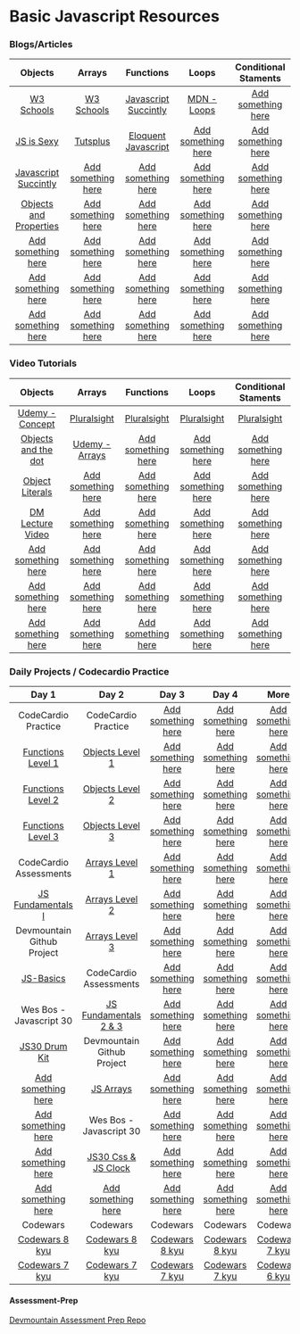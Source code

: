# Basic Javascript Resources
<!--
| <a href="#">Add something here</a>                       | <a href="#">Add something here</a>                    | <a href="#">Add something here</a>                    | <a href="#">Add something here</a>                    | <a href="#">Add something here</a>                    |
| <a href="#">Add something here</a>                       | <a href="#">Add something here</a>                    | <a href="#">Add something here</a>                    | <a href="#">Add something here</a>                    | <a href="#">Add something here</a>                    |
| <a href="#">Add something here</a>                       | <a href="#">Add something here</a>                    | <a href="#">Add something here</a>                    | <a href="#">Add something here</a>                    | <a href="#">Add something here</a>                    |
-->
### Blogs/Articles
|                     Objects                                |                         Arrays                 |               Functions                                  |                 Loops                                 |                Conditional Staments                   |
|                  :-----------:                             |                     :-----------:              |             :-----------:                                |             :-----------:                             |                   :-----------:                       |
| <a href="https://goo.gl/5jPiQF">W3 Schools</a>             | <a href="https://goo.gl/FFpO4J">W3 Schools</a> | <a href="https://goo.gl/ehcMuX">Javascript Succintly</a> | <a href="https://goo.gl/EYrjpG">MDN - Loops</a>       | <a href="#">Add something here</a>                    | 
| <a href="https://goo.gl/CqGbrU">JS is Sexy</a>             | <a href="https://goo.gl/OvLh9Z">Tutsplus</a>   | <a href="https://goo.gl/9wFHRv">Eloquent Javascript</a>  | <a href="#">Add something here</a>                    | <a href="#">Add something here</a>                    |
| <a href="https://goo.gl/An1zI2">Javascript Succintly</a>   | <a href="#">Add something here</a>             | <a href="#">Add something here</a>                       | <a href="#">Add something here</a>                    | <a href="#">Add something here</a>                    |
| <a href="https://goo.gl/iJg3gt">Objects and Properties</a> | <a href="#">Add something here</a>             | <a href="#">Add something here</a>                       | <a href="#">Add something here</a>                    | <a href="#">Add something here</a>                    |
| <a href="#">Add something here</a>                         | <a href="#">Add something here</a>             | <a href="#">Add something here</a>                       | <a href="#">Add something here</a>                    | <a href="#">Add something here</a>                    |
| <a href="#">Add something here</a>                         | <a href="#">Add something here</a>             | <a href="#">Add something here</a>                       | <a href="#">Add something here</a>                    | <a href="#">Add something here</a>                    |
| <a href="#">Add something here</a>                         | <a href="#">Add something here</a>             | <a href="#">Add something here</a>                       | <a href="#">Add something here</a>                    | <a href="#">Add something here</a>                    |


### Video Tutorials
|                     Objects                             |                         Arrays                        |               Functions                               |                 Loops                                 |                Conditional Staments                   |
|                  :-----------:                          |                     :-----------:                     |             :-----------:                             |             :-----------:                             |                   :-----------:                       |
| <a href="https://goo.gl/6zDVBt">Udemy - Concept</a>     | <a href="https://goo.gl/JkzM9D">Pluralsight</a>       | <a href="https://goo.gl/b0CzDk">Pluralsight</a>       | <a href="https://goo.gl/NLyb4l">Pluralsight</a>       | <a href="https://goo.gl/Kw48Jy">Pluralsight</a>       |
| <a href="https://goo.gl/W0YFl0">Objects and the dot</a> | <a href="https://goo.gl/Q29rgt">Udemy - Arrays</a>    | <a href="#">Add something here</a>                    | <a href="#">Add something here</a>                    | <a href="#">Add something here</a>                    |
| <a href="https://goo.gl/D0MmwP">Object Literals</a>     | <a href="#">Add something here</a>                    | <a href="#">Add something here</a>                    | <a href="#">Add something here</a>                    | <a href="#">Add something here</a>                    |
| <a href="https://goo.gl/8snnMc">DM Lecture Video</a>    | <a href="#">Add something here</a>                    | <a href="#">Add something here</a>                    | <a href="#">Add something here</a>                    | <a href="#">Add something here</a>                    |
| <a href="#">Add something here</a>                      | <a href="#">Add something here</a>                    | <a href="#">Add something here</a>                    | <a href="#">Add something here</a>                    | <a href="#">Add something here</a>                    |
| <a href="#">Add something here</a>                      | <a href="#">Add something here</a>                    | <a href="#">Add something here</a>                    | <a href="#">Add something here</a>                    | <a href="#">Add something here</a>                    |
| <a href="#">Add something here</a>                      | <a href="#">Add something here</a>                    | <a href="#">Add something here</a>                    | <a href="#">Add something here</a>                    | <a href="#">Add something here</a>                    |


### Daily Projects / Codecardio Practice

|                        Day 1                          |                            Day 2                          |               Day 3                |                 Day 4              |               More                 |
|                    :-----------:                      |                        :-----------:                      |             :-----------:          |             :-----------:          |          :-----------:             |
|                  CodeCardio Practice                  |                     CodeCardio Practice                   | <a href="#">Add something here</a> | <a href="#">Add something here</a> | <a href="#">Add something here</a> |
| <a href="https://goo.gl/FuDypb">Functions Level 1</a> | <a href="https://goo.gl/ubI0eY">Objects Level 1</a>       | <a href="#">Add something here</a> | <a href="#">Add something here</a> | <a href="#">Add something here</a> |
| <a href="https://goo.gl/uBNfeB">Functions Level 2</a> | <a href="https://goo.gl/I8N0vU">Objects Level 2</a>       | <a href="#">Add something here</a> | <a href="#">Add something here</a> | <a href="#">Add something here</a> |
| <a href="https://goo.gl/Ab58oD">Functions Level 3</a> | <a href="https://goo.gl/QI3qeX">Objects Level 3</a>       | <a href="#">Add something here</a> | <a href="#">Add something here</a> | <a href="#">Add something here</a> |
|                 CodeCardio Assessments                | <a href="https://goo.gl/ja6VXC">Arrays Level 1</a>        | <a href="#">Add something here</a> | <a href="#">Add something here</a> | <a href="#">Add something here</a> |
| <a href="https://goo.gl/6lAiOS">JS Fundamentals I</a> | <a href="https://goo.gl/2LE1ql">Arrays Level 2</a>        | <a href="#">Add something here</a> | <a href="#">Add something here</a> | <a href="#">Add something here</a> |
|               Devmountain Github Project              | <a href="https://goo.gl/NqtG2y">Arrays Level 3</a>        | <a href="#">Add something here</a> | <a href="#">Add something here</a> | <a href="#">Add something here</a> |
| <a href="https://goo.gl/uC54vF"> JS-Basics </a>       |                    CodeCardio Assessments                 | <a href="#">Add something here</a> | <a href="#">Add something here</a> | <a href="#">Add something here</a> |
|                Wes Bos - Javascript 30                | <a href="https://goo.gl/RRCgF3">JS Fundamentals 2 & 3</a> | <a href="#">Add something here</a> | <a href="#">Add something here</a> | <a href="#">Add something here</a> |
| <a href="https://goo.gl/kj6K15">JS30 Drum Kit</a>     |                  Devmountain Github Project               | <a href="#">Add something here</a> | <a href="#">Add something here</a> | <a href="#">Add something here</a> |
| <a href="#">Add something here</a>                    | <a href="https://goo.gl/twpgKx">JS Arrays</a>             | <a href="#">Add something here</a> | <a href="#">Add something here</a> | <a href="#">Add something here</a> |
| <a href="#">Add something here</a>                    |                Wes Bos - Javascript 30                | <a href="#">Add something here</a> | <a href="#">Add something here</a> | <a href="#">Add something here</a> |
| <a href="#">Add something here</a>                    | <a href="#">JS30 Css & JS Clock</a>                        | <a href="#">Add something here</a> | <a href="#">Add something here</a> | <a href="#">Add something here</a> |
| <a href="#">Add something here</a>                    | <a href="#">Add something here</a>                        | <a href="#">Add something here</a> | <a href="#">Add something here</a> | <a href="#">Add something here</a> |
|                        Codewars                       |                           Codewars                        |               Codewars             |               Codewars             |               Codewars             |
| <a href="https://goo.gl/7mBhNd">Codewars 8 kyu</a>    | <a href="https://goo.gl/7mBhNd">Codewars 8 kyu</a>        | <a href="https://goo.gl/7mBhNd">Codewars 8 kyu</a> | <a href="https://goo.gl/7mBhNd">Codewars 8 kyu</a> | <a href="https://goo.gl/5J3os1">Codewars 7 kyu</a> |
| <a href="https://goo.gl/5J3os1">Codewars 7 kyu</a>    | <a href="https://goo.gl/5J3os1">Codewars 7 kyu</a>        | <a href="https://goo.gl/5J3os1">Codewars 7 kyu</a> | <a href="https://goo.gl/5J3os1">Codewars 7 kyu</a> | <a href="https://goo.gl/5OfnGL">Codewars 6 kyu</a> |


#### Assessment-Prep
<a href="https://github.com/DevMountain/assessment-prep">Devmountain Assessment Prep Repo</a>